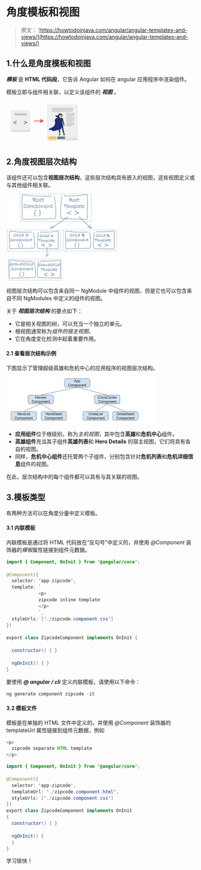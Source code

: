 # 角度模板和视图

> 原文： [https://howtodoinjava.com/angular/angular-templates-and-views/](https://howtodoinjava.com/angular/angular-templates-and-views/)

## 1.什么是角度模板和视图

***模板*** 是 **HTML 代码段**，它告诉 Angular 如何在 angular 应用程序中渲染组件。

模板立即与组件相关联，以定义该组件的 ***视图*** 。

[![](img/61fba45c1ee6100d970922263e8c048d.png)](https://howtodoinjava.com/wp-content/uploads/2018/11/template-and-views.png)

## 2.角度视图层次结构

该组件还可以包含**视图层次结构**，这些层次结构具有嵌入的视图，这些视图定义或与其他组件相关联。

[![](img/abc8ae9783c2fd72c674dc1722b8e40e.png)](https://howtodoinjava.com/wp-content/uploads/2018/11/view-hierarchy.png)

视图层次结构可以包含来自同一 NgModule 中组件的视图，但是它也可以包含来自不同 NgModules 中定义的组件的视图。

关于 ***视图层次结构*** 的要点如下：

*   它是相关视图的树，可以充当一个独立的单元。
*   根视图通常称为*组件的宿主视图。*
*   它在角度变化检测中起着重要作用。

#### 2.1 查看层次结构示例

下图显示了管理超级英雄和危机中心的应用程序的视图层次结构。

[![](img/f0452e6343bd35d9a6dacef3d16865dd.png)](https://howtodoinjava.com/wp-content/uploads/2018/11/view-hierarchy-1.png)

*   **应用组件**位于根级别，称为*主机视图*，其中包含**英雄**和**危机中心**组件。
*   **英雄组件**充当其子组件**英雄列表**和 **Hero Details** 的宿主视图，它们将具有各自的视图。
*   同样，**危机中心组件**还托管两个子组件，分别包含针对**危机列表**和**危机详细信息**组件的视图。

在此，层次结构中的每个组件都可以具有与其关联的视图。

## 3.模板类型

有两种方法可以在角度分量中定义模板。

#### 3.1 内联模板

内联模板是通过将 HTML 代码放在“反勾号”中定义的，并使用 *@Component* 装饰器的*模板*属性链接到组件元数据。

```java
import { Component, OnInit } from '@angular/core';

@Component({
  selector: 'app-zipcode',
  template: `
            <p>
            zipcode inline template
            </p>
            `,
  styleUrls: ['./zipcode.component.css']
})

export class ZipcodeComponent implements OnInit {

  constructor() { }

  ngOnInit() { }
}

```

要使用 ***@ angular / cli*** 定义内联模板，请使用以下命令：

```java
ng generate component zipcode -it

```

#### 3.2 模板文件

模板是在单独的 HTML 文件中定义的，并使用 *@Component* 装饰器的 templateUrl 属性链接到组件元数据，例如

```java
<p>
  zipcode separate HTML template
</p>

```

```java
import { Component, OnInit } from '@angular/core';

@Component({
  selector: 'app-zipcode',
  templateUrl: './zipcode.component.html',
  styleUrls: ['./zipcode.component.css']
})
export class ZipcodeComponent implements OnInit 
{
  constructor() { }

  ngOnInit() {
  }
}

```

学习愉快！